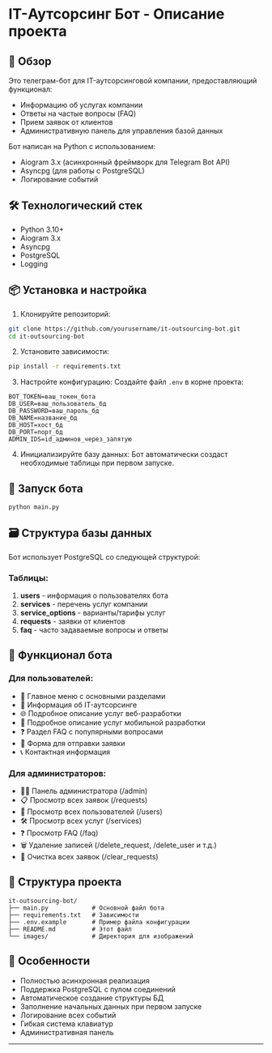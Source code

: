 # IT-Аутсорсинг Бот - Описание проекта

## 📌 Обзор

Это телеграм-бот для IT-аутсорсинговой компании, предоставляющий функционал:
- Информацию об услугах компании
- Ответы на частые вопросы (FAQ)
- Прием заявок от клиентов
- Административную панель для управления базой данных

Бот написан на Python с использованием:
- Aiogram 3.x (асинхронный фреймворк для Telegram Bot API)
- Asyncpg (для работы с PostgreSQL)
- Логирование событий

## 🛠 Технологический стек

- Python 3.10+
- Aiogram 3.x
- Asyncpg
- PostgreSQL
- Logging

## 📦 Установка и настройка

1. Клонируйте репозиторий:
```bash
git clone https://github.com/yourusername/it-outsourcing-bot.git
cd it-outsourcing-bot
```

2. Установите зависимости:
```bash
pip install -r requirements.txt
```

3. Настройте конфигурацию:
Создайте файл `.env` в корне проекта:
```
BOT_TOKEN=ваш_токен_бота
DB_USER=ваш_пользователь_бд
DB_PASSWORD=ваш_пароль_бд
DB_NAME=название_бд
DB_HOST=хост_бд
DB_PORT=порт_бд
ADMIN_IDS=id_админов_через_запятую
```

4. Инициализируйте базу данных:
Бот автоматически создаст необходимые таблицы при первом запуске.

## 🚀 Запуск бота

```bash
python main.py
```

## 🗃 Структура базы данных

Бот использует PostgreSQL со следующей структурой:

### Таблицы:
1. **users** - информация о пользователях бота
2. **services** - перечень услуг компании
3. **service_options** - варианты/тарифы услуг
4. **requests** - заявки от клиентов
5. **faq** - часто задаваемые вопросы и ответы

## 🔧 Функционал бота

### Для пользователей:
- 📌 Главное меню с основными разделами
- 🚨 Информация об IT-аутсорсинге
- 🌐 Подробное описание услуг веб-разработки
- 📱 Подробное описание услуг мобильной разработки
- ❓ Раздел FAQ с популярными вопросами
- 📨 Форма для отправки заявки
- 📞 Контактная информация

### Для администраторов:
- 👨‍💻 Панель администратора (/admin)
- 📋 Просмотр всех заявок (/requests)
- 👥 Просмотр всех пользователей (/users)
- 🛠 Просмотр всех услуг (/services)
- ❓ Просмотр FAQ (/faq)
- 🗑 Удаление записей (/delete_request, /delete_user и т.д.)
- 🧹 Очистка всех заявок (/clear_requests)

## 📂 Структура проекта

```
it-outsourcing-bot/
├── main.py            # Основной файл бота
├── requirements.txt   # Зависимости
├── .env.example       # Пример файла конфигурации
├── README.md          # Этот файл
└── images/            # Директория для изображений
```

## 🌟 Особенности

- Полностью асинхронная реализация
- Поддержка PostgreSQL с пулом соединений
- Автоматическое создание структуры БД
- Заполнение начальных данных при первом запуске
- Логирование всех событий
- Гибкая система клавиатур
- Административная панель

---
